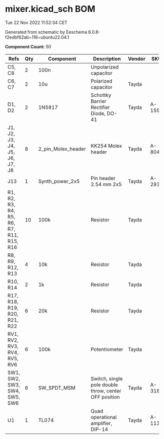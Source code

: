 # mixer.kicad_sch BOM

Tue 22 Nov 2022 11:52:34 CET

Generated from schematic by Eeschema 6.0.8-f2edbf62ab~116~ubuntu22.04.1

**Component Count:** 50

| Refs | Qty | Component | Description | Vendor | SKU |
| ----- | --- | ---- | ----------- | ---- | ---- |
| C5, C8 | 2 | 100n | Unpolarized capacitor |  |  |
| C6, C7 | 2 | 10u | Polarized capacitor | Tayda |  |
| D1, D2 | 2 | 1N5817 | Schottky Barrier Rectifier Diode, DO-41 | Tayda | A-159 |
| J1, J2, J3, J4, J5, J6, J7, J8 | 8 | 2_pin_Molex_header | KK254 Molex header | Tayda | A-804 |
| J13 | 1 | Synth_power_2x5 | Pin header 2.54 mm 2x5 | Tayda | A-2939 |
| R1, R2, R3, R4, R5, R6, R7, R11, R15, R16 | 10 | 100k | Resistor | Tayda |  |
| R8, R9, R12, R13 | 4 | 10k | Resistor | Tayda |  |
| R10, R14 | 2 | 1k | Resistor | Tayda |  |
| R17, R18, R19, R20, R21, R22 | 6 | 20k | Resistor | Tayda |  |
| RV1, RV2, RV3, RV4, RV5, RV6 | 6 | 100k | Potentiometer | Tayda |  |
| SW1, SW2, SW3, SW4, SW5, SW6 | 6 | SW_SPDT_MSM | Switch, single pole double throw, center OFF position | Tayda | A-3187 |
| U1 | 1 | TL074 | Quad operational amplifier, DIP-14 | Tayda | A-1138 |
    
